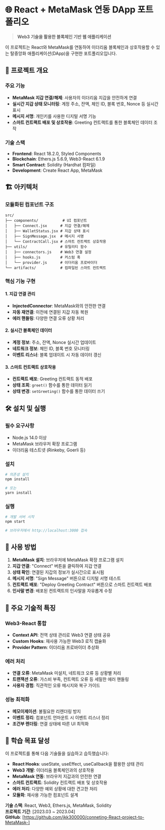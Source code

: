 # 🌐 React + MetaMask 연동 DApp 포트폴리오

> **Web3 기술을 활용한 블록체인 기반 웹 애플리케이션**

이 프로젝트는 React와 MetaMask를 연동하여 이더리움 블록체인과 상호작용할 수 있는 탈중앙화 애플리케이션(DApp)을 구현한 포트폴리오입니다.

## 🚀 프로젝트 개요

### 주요 기능
- **MetaMask 지갑 연결/해제**: 사용자의 이더리움 지갑을 안전하게 연결
- **실시간 지갑 상태 모니터링**: 계정 주소, 잔액, 체인 ID, 블록 번호, Nonce 등 실시간 표시
- **메시지 서명**: 개인키를 사용한 디지털 서명 기능
- **스마트 컨트랙트 배포 및 상호작용**: Greeting 컨트랙트를 통한 블록체인 데이터 조작

### 기술 스택
- **Frontend**: React 18.2.0, Styled Components
- **Blockchain**: Ethers.js 5.6.9, Web3-React 6.1.9
- **Smart Contract**: Solidity (Hardhat 컴파일)
- **Development**: Create React App, MetaMask

## 🏗️ 아키텍처

### 모듈화된 컴포넌트 구조
```
src/
├── components/           # UI 컴포넌트
│   ├── Connect.jsx      # 지갑 연결/해제
│   ├── WalletStatus.jsx # 지갑 상태 표시
│   ├── SignMessage.jsx  # 메시지 서명
│   └── ContractCall.jsx # 스마트 컨트랙트 상호작용
├── utils/               # 유틸리티 함수
│   ├── connectors.js    # Web3 연결 설정
│   ├── hooks.js         # 커스텀 훅
│   └── provider.js      # 이더리움 프로바이더
└── artifacts/           # 컴파일된 스마트 컨트랙트
```

### 핵심 기능 구현

#### 1. 지갑 연결 관리
- **InjectedConnector**: MetaMask와의 안전한 연결
- **자동 재연결**: 이전에 연결된 지갑 자동 복원
- **에러 핸들링**: 다양한 연결 오류 상황 처리

#### 2. 실시간 블록체인 데이터
- **계정 정보**: 주소, 잔액, Nonce 실시간 업데이트
- **네트워크 정보**: 체인 ID, 블록 번호 모니터링
- **이벤트 리스너**: 블록 업데이트 시 자동 데이터 갱신

#### 3. 스마트 컨트랙트 상호작용
- **컨트랙트 배포**: Greeting 컨트랙트 동적 배포
- **상태 조회**: `greet()` 함수를 통한 데이터 읽기
- **상태 변경**: `setGreeting()` 함수를 통한 데이터 쓰기

## 🛠️ 설치 및 실행

### 필수 요구사항
- Node.js 14.0 이상
- MetaMask 브라우저 확장 프로그램
- 이더리움 테스트넷 (Rinkeby, Goerli 등)

### 설치
```bash
# 의존성 설치
npm install

# 또는
yarn install
```

### 실행
```bash
# 개발 서버 시작
npm start

# 브라우저에서 http://localhost:3000 접속
```

## 📱 사용 방법

1. **MetaMask 설치**: 브라우저에 MetaMask 확장 프로그램 설치
2. **지갑 연결**: "Connect" 버튼을 클릭하여 지갑 연결
3. **상태 확인**: 연결된 지갑의 정보가 실시간으로 표시됨
4. **메시지 서명**: "Sign Message" 버튼으로 디지털 서명 테스트
5. **컨트랙트 배포**: "Deploy Greeting Contract" 버튼으로 스마트 컨트랙트 배포
6. **인사말 변경**: 배포된 컨트랙트의 인사말을 자유롭게 수정

## 🔧 주요 기술적 특징

### Web3-React 통합
- **Context API**: 전역 상태 관리로 Web3 연결 상태 공유
- **Custom Hooks**: 재사용 가능한 Web3 로직 캡슐화
- **Provider Pattern**: 이더리움 프로바이더 추상화

### 에러 처리
- **연결 오류**: MetaMask 미설치, 네트워크 오류 등 상황별 처리
- **트랜잭션 오류**: 가스비 부족, 컨트랙트 오류 등 세밀한 에러 핸들링
- **사용자 경험**: 직관적인 오류 메시지와 복구 가이드

### 성능 최적화
- **메모이제이션**: 불필요한 리렌더링 방지
- **이벤트 정리**: 컴포넌트 언마운트 시 이벤트 리스너 정리
- **조건부 렌더링**: 연결 상태에 따른 UI 최적화

## 🎯 학습 목표 달성

이 프로젝트를 통해 다음 기술들을 실습하고 습득했습니다:

- **React Hooks**: useState, useEffect, useCallback을 활용한 상태 관리
- **Web3 개발**: 이더리움 블록체인과의 상호작용
- **MetaMask 연동**: 브라우저 지갑과의 안전한 연결
- **스마트 컨트랙트**: Solidity 컨트랙트 배포 및 상호작용
- **에러 처리**: 다양한 예외 상황에 대한 견고한 처리
- **모듈화**: 재사용 가능한 컴포넌트 설계




**기술 스택**: React, Web3, Ethers.js, MetaMask, Solidity  
**프로젝트 기간**: [2023.03 ~ 2023.04]  
**GitHub**: [https://github.com/jkk300000/conneting-React-project-to-MetaMask-]
